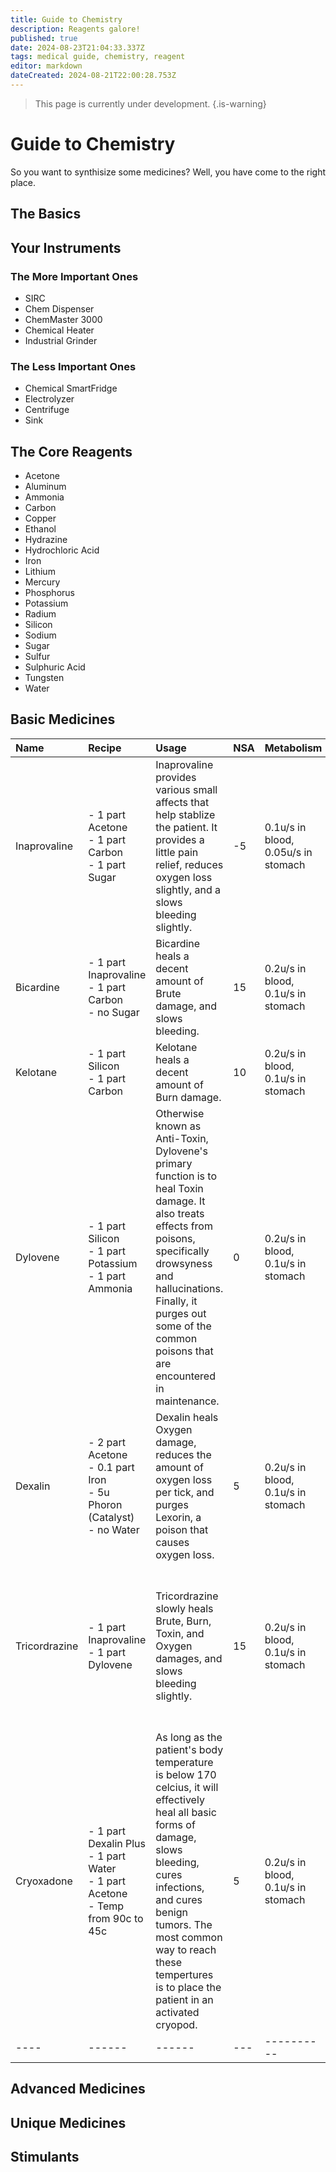 ```yaml
---
title: Guide to Chemistry
description: Reagents galore!
published: true
date: 2024-08-23T21:04:33.337Z
tags: medical guide, chemistry, reagent
editor: markdown
dateCreated: 2024-08-21T22:00:28.753Z
---
```


> This page is currently under development.
{.is-warning}


# Guide to Chemistry
So you want to synthisize some medicines? Well, you have come to the right place.

## The Basics


## Your Instruments

### The More Important Ones
- SIRC
- Chem Dispenser
- ChemMaster 3000
- Chemical Heater
- Industrial Grinder
### The Less Important Ones
- Chemical SmartFridge
- Electrolyzer
- Centrifuge
- Sink

## The Core Reagents
- Acetone	
- Aluminum
- Ammonia	
- Carbon
- Copper	
- Ethanol
- Hydrazine	
- Hydrochloric Acid
- Iron	
- Lithium
- Mercury	
- Phosphorus
- Potassium	
- Radium
- Silicon	
- Sodium
- Sugar	
- Sulfur
- Sulphuric Acid	
- Tungsten
- Water	

## Basic Medicines
| Name | Recipe | Usage | NSA | Metabolism | Overdose | Notes |
| :--- | :----- | :---- | :-- | :--------- | :------- | :---- |
| Inaprovaline | - 1 part Acetone<br> - 1 part Carbon<br> - 1 part Sugar<br>  | Inaprovaline provides various small affects that help stablize the patient. It provides a little pain relief, reduces oxygen loss slightly, and a slows bleeding slightly. | -5 | 0.1u/s in blood, 0.05u/s in stomach | 60u | ---- |
| Bicardine | - 1 part Inaprovaline<br> - 1 part Carbon<br> - no Sugar<br> | Bicardine heals a decent amount of Brute damage, and slows bleeding. | 15 | 0.2u/s in blood,<br> 0.1u/s in stomach | 30u | ---- |
| Kelotane | - 1 part Silicon<br> - 1 part Carbon<br> | Kelotane heals a decent amount of Burn damage. | 10 | 0.2u/s in blood,<br> 0.1u/s in stomach | 30u | ---- |
| Dylovene | - 1 part Silicon<br> - 1 part Potassium<br> - 1 part Ammonia<br> | Otherwise known as Anti-Toxin, Dylovene's primary function is to heal Toxin damage. It also treats effects from poisons, specifically drowsyness and hallucinations. Finally, it purges out some of the common poisons that are encountered in maintenance. | 0 | 0.2u/s in blood,<br> 0.1u/s in stomach | 30u | If a patient is overdosing, they will recieve "Dylovene Accumilation" wounds in their blood vessels. This type of poisoning is not currently curable outside of replacing the organ entirely. |
| Dexalin | - 2 part Acetone<br> - 0.1 part Iron<br> - 5u Phoron (Catalyst)<br> - no Water<br> | Dexalin heals Oxygen damage, reduces the amount of oxygen loss per tick, and purges Lexorin, a poison that causes oxygen loss.| 5 | 0.2u/s in blood,<br> 0.1u/s in stomach | 30u | ---- |
| Tricordrazine | - 1 part Inaprovaline<br> - 1 part Dylovene<br> | Tricordrazine slowly heals Brute, Burn, Toxin, and Oxygen damages, and slows bleeding slightly. | 15 | 0.2u/s in blood,<br> 0.1u/s in stomach | 30u | Overdosing on Tricordrazine is supposed to deal damage to one's liver and blood vessels, but the function to do so is currently broken. |
| Cryoxadone | - 1 part Dexalin Plus<br> - 1 part Water<br> - 1 part Acetone<br> - Temp from 90c to 45c<br> | As long as the patient's body temperature is below 170 celcius, it will effectively heal all basic forms of damage, slows bleeding, cures infections, and cures benign tumors. The most common way to reach these tempertures is to place the patient in an activated cryopod. | 5 | 0.2u/s in blood,<br> 0.1u/s in stomach | 30u | Cryoxadone affects dead people, allowing cryopods to heal the deceased. |
| ---- | ------ | ------ | --- | ---------- | -------- |
## Advanced Medicines

## Unique Medicines

## Stimulants